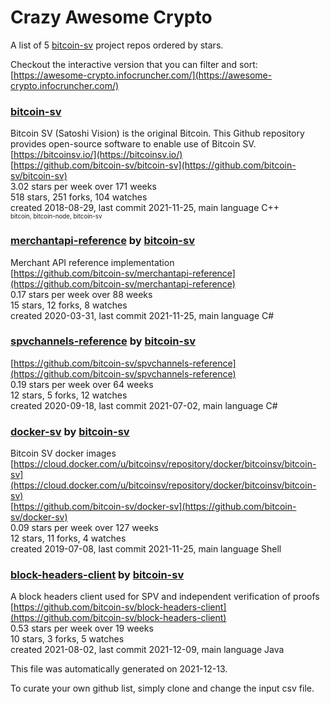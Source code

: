 # Crazy Awesome Crypto
A list of 5 [bitcoin-sv](https://github.com/bitcoin-sv) project repos ordered by stars.  

Checkout the interactive version that you can filter and sort: 
[https://awesome-crypto.infocruncher.com/](https://awesome-crypto.infocruncher.com/)  


### [bitcoin-sv](https://github.com/bitcoin-sv/bitcoin-sv)  
Bitcoin SV (Satoshi Vision) is the original Bitcoin. This Github repository provides open-source software to enable use of Bitcoin SV.  
[https://bitcoinsv.io/](https://bitcoinsv.io/)  
[https://github.com/bitcoin-sv/bitcoin-sv](https://github.com/bitcoin-sv/bitcoin-sv)  
3.02 stars per week over 171 weeks  
518 stars, 251 forks, 104 watches  
created 2018-08-29, last commit 2021-11-25, main language C++  
<sub><sup>bitcoin, bitcoin-node, bitcoin-sv</sup></sub>


### [merchantapi-reference](https://github.com/bitcoin-sv/merchantapi-reference) by [bitcoin-sv](https://github.com/bitcoin-sv)  
Merchant API reference implementation  
[https://github.com/bitcoin-sv/merchantapi-reference](https://github.com/bitcoin-sv/merchantapi-reference)  
0.17 stars per week over 88 weeks  
15 stars, 12 forks, 8 watches  
created 2020-03-31, last commit 2021-11-25, main language C#  


### [spvchannels-reference](https://github.com/bitcoin-sv/spvchannels-reference) by [bitcoin-sv](https://github.com/bitcoin-sv)  
  
[https://github.com/bitcoin-sv/spvchannels-reference](https://github.com/bitcoin-sv/spvchannels-reference)  
0.19 stars per week over 64 weeks  
12 stars, 5 forks, 12 watches  
created 2020-09-18, last commit 2021-07-02, main language C#  


### [docker-sv](https://github.com/bitcoin-sv/docker-sv) by [bitcoin-sv](https://github.com/bitcoin-sv)  
Bitcoin SV docker images  
[https://cloud.docker.com/u/bitcoinsv/repository/docker/bitcoinsv/bitcoin-sv](https://cloud.docker.com/u/bitcoinsv/repository/docker/bitcoinsv/bitcoin-sv)  
[https://github.com/bitcoin-sv/docker-sv](https://github.com/bitcoin-sv/docker-sv)  
0.09 stars per week over 127 weeks  
12 stars, 11 forks, 4 watches  
created 2019-07-08, last commit 2021-11-25, main language Shell  


### [block-headers-client](https://github.com/bitcoin-sv/block-headers-client) by [bitcoin-sv](https://github.com/bitcoin-sv)  
A block headers client used for SPV and independent verification of proofs  
[https://github.com/bitcoin-sv/block-headers-client](https://github.com/bitcoin-sv/block-headers-client)  
0.53 stars per week over 19 weeks  
10 stars, 3 forks, 5 watches  
created 2021-08-02, last commit 2021-12-09, main language Java  


This file was automatically generated on 2021-12-13.  

To curate your own github list, simply clone and change the input csv file.  